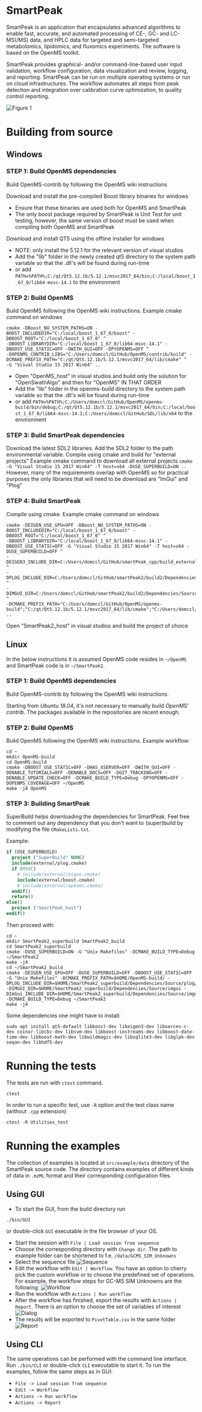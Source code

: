# SmartPeak
SmartPeak is an application that encapsulates advanced algorithms to enable fast, accurate, and automated processing of CE-, GC- and LC-MS(/MS) data, and HPLC data for targeted and semi-targeted metabolomics, lipidomics, and fluxomics experiments. The software is based on the OpenMS toolkit.

SmartPeak provides graphical- and/or command-line-based user input validation, workflow configuration, data visualization and review, logging, and reporting. SmartPeak can be run on multiple operating systems or run on cloud infrastructures. The workflow automates all steps from peak detection and integration over calibration curve optimization, to quality control reporting.

![Figure 1](images/Fig01_SmartPeak_overview.jpg)

# Building from source
## Windows

### STEP 1: Build OpenMS dependencies
Build OpenMS-contrib by following the OpenMS wiki instructions

Download and install the pre-compiled Boost library binaries for windows
- Ensure that these binaries are used both for OpenMS and SmartPeak
- The only boost package required by SmartPeak is Unit Test for unit testing, however, the same version of boost must be used when compiling both OpenMS and SmartPeak

Download and install QT5 using the offline installer for windows
- NOTE: only install the 5.12.1 for the relevant version of visual studios
- Add the "lib" folder in the newly created qt5 directory to the system path variable so that the .dll's will be found during run-time
- or add `PATH=%PATH%;C:/qt/Qt5.12.1b/5.12.1/msvc2017_64/bin;C:/local/boost_1_67_0/lib64-msvc-14.1` to the environment

### STEP 2: Build OpenMS
Build OpenMS following the OpenMS wiki instructions. Example cmake command on windows
```
cmake -DBoost_NO_SYSTEM_PATHS=ON -BOOST_INCLUDEDIR="C:/local/boost_1_67_0/boost" -DBOOST_ROOT="C:/local/boost_1_67_0" ^
-DBOOST_LIBRARYDIR="C:/local/boost_1_67_0/lib64-msvc-14.1" -DBOOST_USE_STATIC=OFF -DWITH_GUI=OFF -DPYOPENMS=OFF ^
-DOPENMS_CONTRIB_LIBS="C:/Users/domccl/GitHub/OpenMS/contrib/build" -DCMAKE_PREFIX_PATH="C:/qt/Qt5.12.1b/5.12.1/msvc2017_64/lib/cmake" ^
-G "Visual Studio 15 2017 Win64" ..
```

- Open "OpenMS_host" in visual studios and build only the solution for "OpenSwathAlgo" and then for "OpenMS" IN THAT ORDER
- Add the "lib" folder in the openms-build directory to the system path variable so that the .dll's will be found during run-time
- or add `PATH=%PATH%;C:/Users/domccl/GitHub/OpenMS/openms-build/bin/debug;C:/qt/Qt5.12.1b/5.12.1/msvc2017_64/bin;C:/local/boost_1_67_0/lib64-msvc-14.1;C:/Users/domccl/GitHub/SDL/lib/x64` to the environment

### STEP 3: Build SmartPeak dependencies
Download the latest SDL2 libraries. Add the SDL2 folder to the path environmental variable. Compile using cmake and build for "external projects"
Example cmake command to download all external projects
`cmake -G "Visual Studio 15 2017 Win64" -T host=x64 -DUSE_SUPERBUILD=ON ..`
However, many of the requirements overlap with OpenMS so for practical purposes the only libraries that will need to be download are "ImGui" and "Plog"

### STEP 4: Build SmartPeak
Compile using cmake.
Example cmake command on windows
```
cmake -DEIGEN_USE_GPU=OFF -DBoost_NO_SYSTEM_PATHS=ON -BOOST_INCLUDEDIR="C:/local/boost_1_67_0/boost" -DBOOST_ROOT="C:/local/boost_1_67_0" ^
-DBOOST_LIBRARYDIR="C:/local/boost_1_67_0/lib64-msvc-14.1" -DBOOST_USE_STATIC=OFF -G "Visual Studio 15 2017 Win64" -T host=x64 -DUSE_SUPERBUILD=OFF ^
-DEIGEN3_INCLUDE_DIR=C:/Users/domccl/GitHub/smartPeak_cpp/build_external/Dependencies/Source/eigen ^
-DPLOG_INCLUDE_DIR=C:/Users/domccl/GitHub/smartPeak2/build2/Dependencies/Source/plog/include ^
-DIMGUI_DIR=C:/Users/domccl/GitHub/smartPeak2/build2/Dependencies/Source/imgui ^
-DCMAKE_PREFIX_PATH="C:/Users/domccl/GitHub/OpenMS/openms-build";"C:/qt/Qt5.12.1b/5.12.1/msvc2017_64/lib/cmake";"C:/Users/domccl/GitHub/SDL"; ..
```
Open "SmartPeak2_host" in visual studios and build the project of choice

## Linux
In the below instructions it is assumed OpenMS code resides in  `~/OpenMS` and SmartPeak code is in `~/SmartPeak2`.

### STEP 1: Build OpenMS dependencies
Build OpenMS-contrib by following the OpenMS wiki instructions.

Starting from _Ubuntu 18.04_, it's not necessary to manually build _OpenMS' contrib_. The packages available in the repositories are recent enough.

### STEP 2: Build OpenMS
Build OpenMS following the OpenMS wiki instructions.
Example workflow:

```
cd ~
mkdir OpenMS-build
cd OpenMS-build
cmake -DBOOST_USE_STATIC=OFF -DHAS_XSERVER=OFF -DWITH_GUI=OFF -DENABLE_TUTORIALS=OFF -DENABLE_DOCS=OFF -DGIT_TRACKING=OFF -DENABLE_UPDATE_CHECK=OFF -DCMAKE_BUILD_TYPE=Debug -DPYOPENMS=OFF -DOPENMS_COVERAGE=OFF ~/OpenMS
make -j4 OpenMS
```

### STEP 3: Building SmartPeak
SuperBuild helps downloading the dependencies for SmartPeak. Feel free to comment out any dependency that you don't want to (super)build by modifying the file `CMakeLists.txt`.

Example:
```cmake
if (USE_SUPERBUILD)
  project ("SuperBuild" NONE)
  include(external/plog.cmake)
  if (MSVC)
    # include(external/eigen.cmake)
    include(external/boost.cmake)
    # include(external/openms.cmake)
  endif()
  return()
else()
  project ("SmartPeak_host")
endif()
```
Then proceed with:
```
cd ~
mkdir SmartPeak2_superbuild SmartPeak2_build
cd SmartPeak2_superbuild
cmake -DUSE_SUPERBUILD=ON -G "Unix Makefiles" -DCMAKE_BUILD_TYPE=Debug ~/SmartPeak2
make -j4
cd ~/SmartPeak2_build
cmake -DEIGEN_USE_GPU=OFF -DUSE_SUPERBUILD=OFF -DBOOST_USE_STATIC=OFF -G "Unix Makefiles" -DCMAKE_PREFIX_PATH=$HOME/OpenMS-build/ -DPLOG_INCLUDE_DIR=$HOME/SmartPeak2_superbuild/Dependencies/Source/plog/include -DIMGUI_DIR=$HOME/SmartPeak2_superbuild/Dependencies/Source/imgui -DImGui_INCLUDE_DIR=$HOME/SmartPeak2_superbuild/Dependencies/Source/imgui -DCMAKE_BUILD_TYPE=Debug ~/SmartPeak2
make -j4
```

Some dependencies one might have to install:
```
sudo apt install qt5-default libboost-dev libeigen3-dev libxerces-c-dev coinor-libcbc-dev libsvm-dev libboost-iostreams-dev libboost-date-time-dev libboost-math-dev libwildmagic-dev libsqlite3-dev libglpk-dev seqan-dev libhdf5-dev
```

# Running the tests

The tests are run with `ctest` command.

```
ctest
```

In order to run a specific test, use `-R` option and the test class name (without `.cpp` extension)

```
ctest -R Utilities_test
```

# Running the examples

The collection of examples is located at `src/example/data` directory of the SmartPeak source code. The directory contains examples of different kinds of data in `.mzML` format and their corresponding configuration files.

## Using GUI

- To start the GUI, from the build directory run
```
./bin/GUI
```
or double-click `GUI` executable in the file browser of your OS.
- Start the session with `File | Load session from sequence`
- Choose the corresponding directory with `Change dir`. The path to example folder can be shortened to f.e. `/data/GCMS_SIM_Unknowns` 
- Select the sequence file
![Sequence](images/sequence_file.png)
- Edit the workflow with `Edit | Workflow`. You have an option to cherry pick the custom workflow or to choose the predefined set of operations. For example, the workflow steps for GC-MS SIM Unknowns are the following:
![Workflow](images/workflow.png)
- Run the workflow with `Actions | Run workflow`
- After the workflow has finished, export the results with `Actions | Report`. There is an option to choose the set of variables of interest
![Dialog](images/report_dialog.png)
- The results will be exported to `PivotTable.csv` in the same folder
![Report](images/csv_file.png)

## Using CLI

The same operations can be performed with the command line interface. Run `./bin/CLI` or double-click `CLI` executable to start it. To run the examples, follow the same steps as in GUI:
- `File -> Load session from sequence`
- `Edit -> Workflow`
- `Actions -> Run workflow`
- `Actions -> Report`